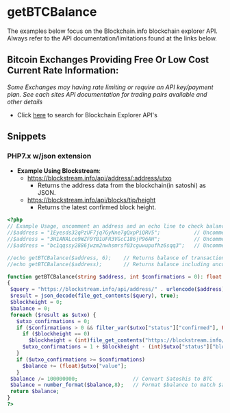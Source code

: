 # getBTCBalance
The examples below focus on the Blockchain.info blockchain explorer API. Always refer to the API documentation/limitations found at the links below.
## Bitcoin Exchanges Providing Free Or Low Cost Current Rate Information:
*Some Exchanges may having rate limiting or require an API key/payment plan. See each sites API documentation for trading pairs available and other details*

* Click [here](http://www.google.com/search?q=block+explorer+api) to search for Blockchain Explorer API's 

## Snippets
### PHP7.x w/json extension
* **Example Using Blockstream**: 
  - https://blockstream.info/api/address/:address/utxo
    - Returns the address data from the blockchain(in satoshi) as JSON.
  - https://blockstream.info/api/blocks/tip/height
    - Returns the latest confirmed block height.
 ```php
<?php
// Example Usage, uncomment an address and an echo line to check balance
//$address = "1Eyesds32qPzUF7jq7GyNne7gQxpPiQRV5";           // Uncomment to check balance
//$address = "3H1ANALce9WZF9YB1UFR3VGcC186jP96AH";           // Uncomment to check balance
//$address = "bc1qqssy2886jwzm2nwhsmrsf03cguwupufhz6sqq3";   // Uncomment to check balance

//echo getBTCBalance($address, 6);    // Returns balance of transactions with >= 6 confirmations
//echo getBTCBalance($address);       // Returns balance including unconfirmed transactions

function getBTCBalance(string $address, int $confirmations = 0): float
{
  $query = "https://blockstream.info/api/address/" . urlencode($address) . "/utxo";
  $result = json_decode(file_get_contents($query), true);
  $blockheight = 0;
  $balance = 0;
  foreach ($result as $utxo) {
    $utxo_confirmations = 0;
    if ($confirmations > 0 && filter_var($utxo["status"]["confirmed"], FILTER_VALIDATE_BOOLEAN, FILTER_NULL_ON_FAILURE)) {
      if ($blockheight == 0)
        $blockheight = (int)file_get_contents("https://blockstream.info/api/blocks/tip/height");
      $utxo_confirmations = 1 + $blockheight - (int)$utxo["status"]["block_height"];
    }
    if ($utxo_confirmations >= $confirmations)
      $balance += (float)$utxo["value"];
    }
  $balance /= 100000000;                  // Convert Satoshis to BTC
  $balance = number_format($balance,8);   // Format $balance to match $amount from getBTCInvoice()
  return $balance;
}
?>
  ```
